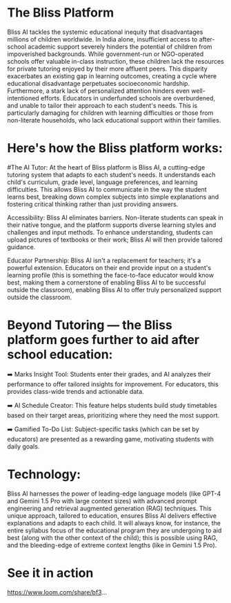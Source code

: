 # The Bliss Platform

Bliss AI tackles the systemic educational inequity that disadvantages millions of children worldwide. In India alone, insufficient access to after-school academic support severely hinders the potential of children from impoverished backgrounds. While government-run or NGO-operated schools offer valuable in-class instruction, these children lack the resources for private tutoring enjoyed by their more affluent peers. This disparity exacerbates an existing gap in learning outcomes, creating a cycle where educational disadvantage perpetuates socioeconomic hardship.
Furthermore, a stark lack of personalized attention hinders even well-intentioned efforts.  Educators in underfunded schools are overburdened, and unable to tailor their approach to each student's needs.  This is particularly damaging for children with learning difficulties or those from non-literate households, who lack educational support within their families.

# Here's how the Bliss platform works:

#The AI Tutor:
At the heart of Bliss platform is Bliss AI, a cutting-edge tutoring system that adapts to each student's needs. It understands each child's curriculum, grade level, language preferences, and learning difficulties. This allows Bliss AI to communicate in the way the student learns best, breaking down complex subjects into simple explanations and fostering critical thinking rather than just providing answers.

   Accessibility:
Bliss AI eliminates barriers. Non-literate students can speak in their native tongue, and the platform supports diverse learning styles and challenges and input methods. To enhance understanding, students can upload pictures of textbooks or their work; Bliss AI will then provide tailored guidance.

   Educator Partnership:
Bliss AI isn't a replacement for teachers; it's a powerful extension. Educators on their end provide input on a student's learning profile (this is something the face-to-face educator would know best, making them a cornerstone of enabling Bliss AI to be successful outside the classroom), enabling Bliss AI to offer truly personalized support outside the classroom.



# Beyond Tutoring — the Bliss platform goes further to aid after school education:
   
➡️ Marks Insight Tool: Students enter their grades, and AI analyzes their performance to offer tailored insights for improvement. For educators, this provides class-wide trends and actionable data.

➡️ AI Schedule Creator: This feature helps students build study timetables based on their target areas, prioritizing where they need the most support.

➡️ Gamified To-Do List: Subject-specific tasks (which can be set by educators) are presented as a rewarding game, motivating students with daily goals.

# Technology:
Bliss AI harnesses the power of leading-edge language models (like GPT-4 and Gemini 1.5 Pro with large context sizes) with advanced prompt engineering and retrieval augmented generation (RAG) techniques. This unique approach, tailored to education, ensures Bliss AI delivers effective explanations and adapts to each child. It will always know, for instance, the entire syllabus focus of the educational program they are undergoing to aid best (along with the other context of the child); this is possible using RAG, and the bleeding-edge of extreme context lengths (like in Gemini 1.5 Pro).

# See it in action
https://www.loom.com/share/bf3...
